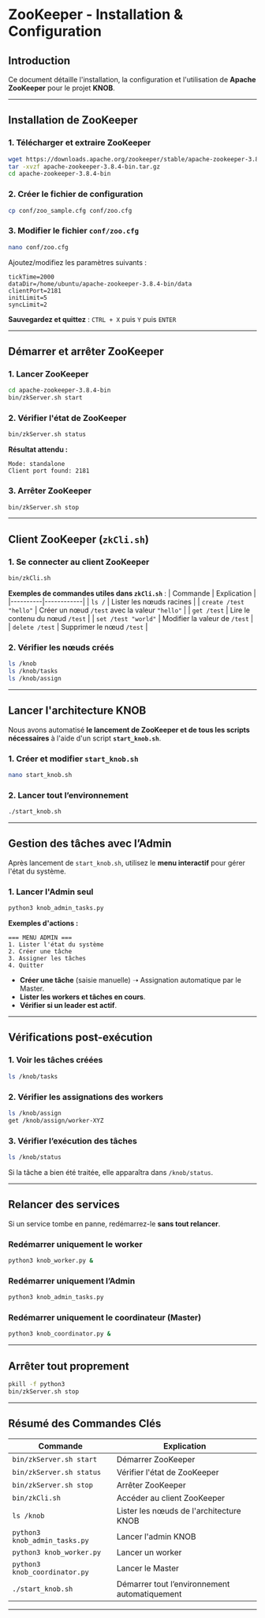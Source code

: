 # ZooKeeper - Installation & Configuration

## Introduction
Ce document détaille l'installation, la configuration et l'utilisation de **Apache ZooKeeper** pour le projet **KNOB**. 

---

## **Installation de ZooKeeper**

### **1. Télécharger et extraire ZooKeeper**
```bash
wget https://downloads.apache.org/zookeeper/stable/apache-zookeeper-3.8.4-bin.tar.gz
tar -xvzf apache-zookeeper-3.8.4-bin.tar.gz
cd apache-zookeeper-3.8.4-bin
```

### **2. Créer le fichier de configuration**
```bash
cp conf/zoo_sample.cfg conf/zoo.cfg
```

### **3. Modifier le fichier `conf/zoo.cfg`**
```bash
nano conf/zoo.cfg
```
Ajoutez/modifiez les paramètres suivants :
```properties
tickTime=2000
dataDir=/home/ubuntu/apache-zookeeper-3.8.4-bin/data
clientPort=2181
initLimit=5
syncLimit=2
```
 **Sauvegardez et quittez** : `CTRL + X` puis `Y` puis `ENTER`

---

## **Démarrer et arrêter ZooKeeper**

### **1. Lancer ZooKeeper**
```bash
cd apache-zookeeper-3.8.4-bin
bin/zkServer.sh start
```

### **2. Vérifier l'état de ZooKeeper**
```bash
bin/zkServer.sh status
```
**Résultat attendu :**
```
Mode: standalone
Client port found: 2181
```

### **3. Arrêter ZooKeeper**
```bash
bin/zkServer.sh stop
```

---

## **Client ZooKeeper (`zkCli.sh`)**

### **1. Se connecter au client ZooKeeper**
```bash
bin/zkCli.sh
```
**Exemples de commandes utiles dans `zkCli.sh`** :
| Commande | Explication |
|----------|------------|
| `ls /` | Lister les nœuds racines |
| `create /test "hello"` | Créer un nœud `/test` avec la valeur `"hello"` |
| `get /test` | Lire le contenu du nœud `/test` |
| `set /test "world"` | Modifier la valeur de `/test` |
| `delete /test` | Supprimer le nœud `/test` |

### **2. Vérifier les nœuds créés**
```bash
ls /knob
ls /knob/tasks
ls /knob/assign
```

---

## **Lancer l'architecture KNOB**

Nous avons automatisé **le lancement de ZooKeeper et de tous les scripts nécessaires** à l'aide d'un script **`start_knob.sh`**.

### **1. Créer et modifier `start_knob.sh`**
```bash
nano start_knob.sh
```
### **2. Lancer tout l’environnement**
```bash
./start_knob.sh
```

---

## **Gestion des tâches avec l’Admin**
Après lancement de `start_knob.sh`, utilisez le **menu interactif** pour gérer l'état du système.

### **1. Lancer l'Admin seul**
```bash
python3 knob_admin_tasks.py
```
**Exemples d'actions :**
```
=== MENU ADMIN ===
1. Lister l'état du système
2. Créer une tâche
3. Assigner les tâches
4. Quitter
```
- **Créer une tâche** (saisie manuelle) ➝ Assignation automatique par le Master.
- **Lister les workers et tâches en cours**.
- **Vérifier si un leader est actif**.

---

## **Vérifications post-exécution**
### **1. Voir les tâches créées**
```bash
ls /knob/tasks
```

### **2. Vérifier les assignations des workers**
```bash
ls /knob/assign
get /knob/assign/worker-XYZ
```

### **3. Vérifier l’exécution des tâches**
```bash
ls /knob/status
```
Si la tâche a bien été traitée, elle apparaîtra dans `/knob/status`.

---

## **Relancer des services**
Si un service tombe en panne, redémarrez-le **sans tout relancer**.

### **Redémarrer uniquement le worker**
```bash
python3 knob_worker.py &
```

### **Redémarrer uniquement l’Admin**
```bash
python3 knob_admin_tasks.py
```

### **Redémarrer uniquement le coordinateur (Master)**
```bash
python3 knob_coordinator.py &
```

---

## **Arrêter tout proprement**
```bash
pkill -f python3
bin/zkServer.sh stop
```

---

## **Résumé des Commandes Clés**
| Commande | Explication |
|----------|------------|
| `bin/zkServer.sh start` | Démarrer ZooKeeper |
| `bin/zkServer.sh status` | Vérifier l'état de ZooKeeper |
| `bin/zkServer.sh stop` | Arrêter ZooKeeper |
| `bin/zkCli.sh` | Accéder au client ZooKeeper |
| `ls /knob` | Lister les nœuds de l'architecture KNOB |
| `python3 knob_admin_tasks.py` | Lancer l'admin KNOB |
| `python3 knob_worker.py` | Lancer un worker |
| `python3 knob_coordinator.py` | Lancer le Master |
| `./start_knob.sh` | Démarrer tout l’environnement automatiquement |

---

